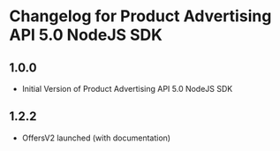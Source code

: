 # Changelog for Product Advertising API 5.0 NodeJS SDK
<!--LATEST=1.0.0-->
<!--ENTRYINSERT-->
 
## 1.0.0
* Initial Version of Product Advertising API 5.0 NodeJS SDK

## 1.2.2
* OffersV2 launched (with documentation)